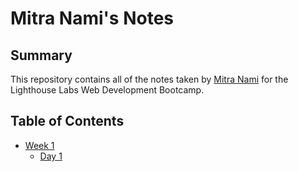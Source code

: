 # Mitra Nami's Notes

## Summary

This repository contains all of the notes taken by [Mitra Nami](https://github.com/MitraNami) for the Lighthouse Labs Web Development Bootcamp.

## Table of Contents

* [Week 1](/Week_1)
  * [Day 1](/Week_1/Day_1)

